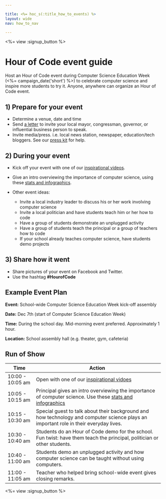 ```yaml
---

title: <%= hoc_s(:title_how_to_events) %>
layout: wide
nav: how_to_nav

---
```


<%= view :signup_button %>

# Hour of Code event guide

Host an Hour of Code event during Computer Science Education Week (<%= campaign_date('short') %>) to celebrate computer science and inspire more students to try it. Anyone, anywhere can organize an Hour of Code event.

## 1) Prepare for your event

  * Determine a venue, date and time
  * Send [a letter](https://docs.google.com/a/code.org/document/d/1eP41sKW7y0qq_JvkRIgZK8dWYICaGRZ4CCDETXa78wY/edit) to invite your local mayor, congressman, governor, or influential business person to speak.
  * Invite media/press. i.e. local news station, newspaper, education/tech bloggers. See our [press kit](<%= resolve_url('/resources/press-kit') %>) for help.

## 2) During your event

  * Kick off your event with one of our [inspirational videos](<%= resolve_url('/resources#videos') %>).
  * Give an intro overviewing the importance of computer science, using these [stats and infographics](<%= resolve_url('/resources/stats') %>).   
      
    
  * Other event ideas: 
      * Invite a local industry leader to discuss his or her work involving computer science
      * Invite a local politician and have students teach him or her how to code
      * Have a group of students demonstrate an unplugged activity
      * Have a group of students teach the principal or a group of teachers how to code
      * If your school already teaches computer science, have students demo projects

## 3) Share how it went

  * Share pictures of your event on Facebook and Twitter. 
  * Use the hashtag **#HourofCode**

## Example Event Plan

**Event:** School-wide Computer Science Education Week kick-off assembly

**Date:** Dec 7th (start of Computer Science Education Week)

**Time:** During the school day. Mid-morning event preferred. Approximately 1 hour.

**Location:** School assembly hall (e.g. theater, gym, cafeteria)   
  


## Run of Show

| Time             | Action                                                                                                                                              |
| ---------------- | --------------------------------------------------------------------------------------------------------------------------------------------------- |
| 10:00 - 10:05 am | Open with one of our [inspirational vidoes](<%= resolve_url('/resources#videos') %>)                                                                |
| 10:05 - 10:15 am | Principal gives an intro overviewing the importance of computer science. Use these [stats and infographics](<%= resolve_url('/resources/stats') %>) |
| 10:15 - 10:30 am | Special guest to talk about their background and how technology and computer science plays an important role in their everyday lives.               |
| 10:30 - 10:40 am | Students do an Hour of Code demo for the school. Fun twist: have them teach the principal, politician or other students.                            |
| 10:40 - 11:00 am | Students demo an unplugged activity and how computer science can be taught without using computers.                                                 |
| 11:00 - 11:05 am | Teacher who helped bring school-wide event gives closing remarks.                                                                                   |

<%= view :signup_button %>